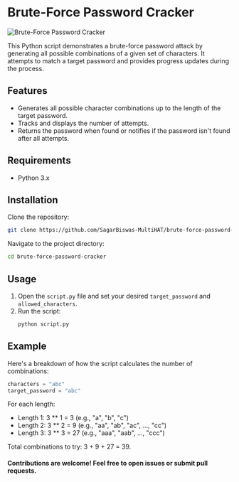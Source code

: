 
# Brute-Force Password Cracker

![Brute-Force Password Cracker](https://scontent.fdac178-1.fna.fbcdn.net/v/t39.30808-6/474455319_604970755472342_4043078737732248162_n.jpg?_nc_cat=102&ccb=1-7&_nc_sid=aa7b47&_nc_eui2=AeG-oarKbPHpM-7zx4_OHoGVzSfWx37fgafNJ9bHft-Bpz1pljkkV4gRgQsfXmSsO5M7GIXInb8qf3A6v945ddFp&_nc_ohc=LoIorcrlYvYQ7kNvgHu7Q4_&_nc_zt=23&_nc_ht=scontent.fdac178-1.fna&_nc_gid=Au9-XeVG9kEXDiQP1PObB9V&oh=00_AYAeIVr2qNeMc4pWe5vmBIyItJwrl9GjNpIfruGUC5kWCg&oe=6795B047)

This Python script demonstrates a brute-force password attack by generating all possible combinations of a given set of characters. It attempts to match a target password and provides progress updates during the process.

## Features

- Generates all possible character combinations up to the length of the target password.
- Tracks and displays the number of attempts.
- Returns the password when found or notifies if the password isn't found after all attempts.

## Requirements

- Python 3.x

## Installation

Clone the repository:

```bash
git clone https://github.com/SagarBiswas-MultiHAT/brute-force-password-cracker.git
```

Navigate to the project directory:

```bash
cd brute-force-password-cracker
```

## Usage

1. Open the `script.py` file and set your desired `target_password` and `allowed_characters`.
2. Run the script:
   ```bash
   python script.py
   ```

## Example

Here's a breakdown of how the script calculates the number of combinations:

```python
characters = "abc"
target_password = "abc"
```

For each length:
- Length 1: 3 ** 1 = 3 (e.g., "a", "b", "c")
- Length 2: 3 ** 2 = 9 (e.g., "aa", "ab", "ac", ..., "cc")
- Length 3: 3 ** 3 = 27 (e.g., "aaa", "aab", ..., "ccc")

Total combinations to try: 3 + 9 + 27 = 39.

#### Contributions are welcome! Feel free to open issues or submit pull requests.

